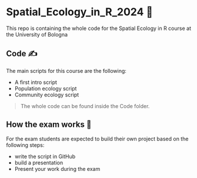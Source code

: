 # Spatial_Ecology_in_R_2024 👾
This repo is containing the whole code for the Spatial Ecology in R course at the University of Bologna

## Code ✍️
The main scripts for this course are the following:
+ A first intro script
+ Population ecology script
+ Community ecology script

> The whole code can be found inside the Code folder.

## How the exam works 📖
For the exam students are expected to build their own project based on the following steps:
+ write the script in GitHub
+ build a presentation
+ Present your work during the exam
